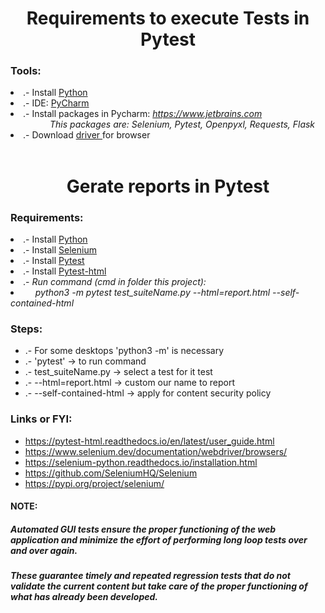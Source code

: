 <h1 align="center"> Requirements to execute Tests in Pytest </h1> 
<h3> Tools: </h3>
<li> .- Install  <a href="https://www.python.org/downloads/"> Python </a></li>
<li>.- IDE: <a href="https://www.jetbrains.com/es-es/pycharm/download/"> PyCharm </a></li>
<li>.- Install packages in Pycharm: <i><a href="https://www.jetbrains.com/help/pycharm/installing-uninstalling-and-reloading-interpreter-paths.html"> https://www.jetbrains.com </a></i></li>
<i>&nbsp; &nbsp; &nbsp; &nbsp; &nbsp; &nbsp; &nbsp; &nbsp; This packages are: Selenium, Pytest, Openpyxl, Requests, Flask</i>
<li>.- Download <a href="https://selenium-python.readthedocs.io/installation.html#drivers"> driver </a> for browser </li>
&nbsp;

<h1 align="center"> Gerate reports in Pytest </h1>
<h3> Requirements: </h3>
<li> .- Install <a href="https://www.python.org/downloads/"> Python </a></li>
<li>.- Install <a href="https://selenium-python.readthedocs.io/installation.html"> Selenium </a></li>
<li>.- Install <a href="https://docs.pytest.org/en/7.1.x/getting-started.html"> Pytest </a></li>
<li>.- Install <a href="https://pytest-html.readthedocs.io/en/latest/installing.html"> Pytest-html </a></li>

<li>.- <i>Run command (cmd in folder this project):</i></li>
	<li>&nbsp;&nbsp;&nbsp;&nbsp; <i>python3 -m pytest test_suiteName.py --html=report.html --self-contained-html</i></li>

### Steps:
* .- For some desktops 'python3 -m' is necessary
* .- 'pytest' -> to run command
* .- test_suiteName.py -> select a test for it test
* .- --html=report.html -> custom our name to report
* .- --self-contained-html -> apply for content security policy

### Links or FYI:
* https://pytest-html.readthedocs.io/en/latest/user_guide.html
* https://www.selenium.dev/documentation/webdriver/browsers/
* https://selenium-python.readthedocs.io/installation.html
* https://github.com/SeleniumHQ/Selenium
* https://pypi.org/project/selenium/

#### NOTE:
<h5>Automated GUI tests ensure the proper functioning of the web application and minimize the effort of performing long loop tests over and over again.</h5>
<h5>These guarantee timely and repeated regression tests that do not validate the current content but take care of the proper functioning of what has already been developed.</h5>

